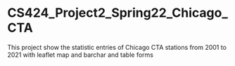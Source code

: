 # CS424_Project2_Spring22_Chicago_CTA
This project show the statistic entries of Chicago CTA stations from 2001 to 2021 with leaflet map and barchar and table forms
